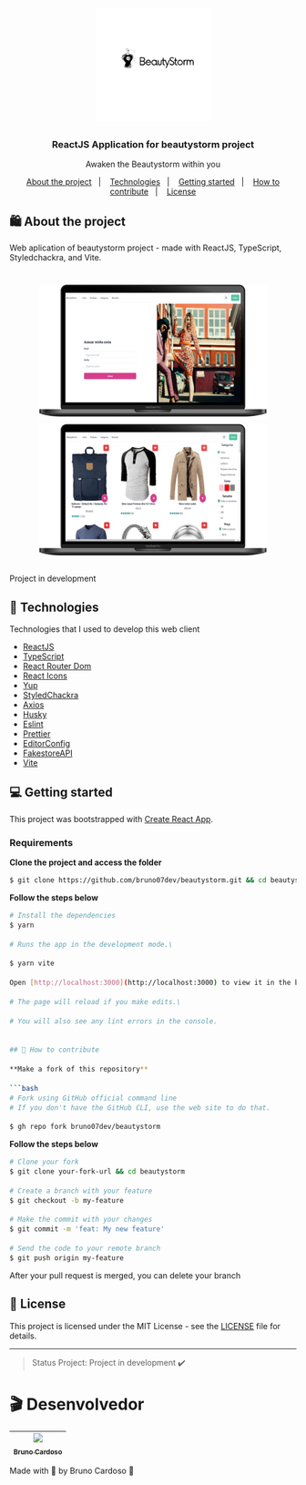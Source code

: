 <h1 align="center">
  <img alt="Logo" src="src/assets/logo.svg" width="200px">
</h1>

<h3 align="center">
  ReactJS Application for beautystorm project
</h3>

<p align="center">Awaken the Beautystorm within you</p>

<p align="center">
  <a href="#%EF%B8%8F-about-the-project">About the project</a>&nbsp;&nbsp;&nbsp;|&nbsp;&nbsp;&nbsp;
  <a href="#-technologies">Technologies</a>&nbsp;&nbsp;&nbsp;|&nbsp;&nbsp;&nbsp;
  <a href="#-getting-started">Getting started</a>&nbsp;&nbsp;&nbsp;|&nbsp;&nbsp;&nbsp;
  <a href="#-how-to-contribute">How to contribute</a>&nbsp;&nbsp;&nbsp;|&nbsp;&nbsp;&nbsp;
  <a href="#-license">License</a>
</p>

## 🛍️ About the project


Web aplication of beautystorm project - made with ReactJS, TypeScript, Styledchackra, and Vite.

<h1 align="center">
  <img alt="Screen" src="src/assets/telalogin.png" width="400px">
  <img alt="Screen" src="src/assets/telaprodutos.png" width="400px">
</h1>

Project in development

## 🚀 Technologies

Technologies that I used to develop this web client

- [ReactJS](https://reactjs.org/)
- [TypeScript](https://www.typescriptlang.org/)
- [React Router Dom](https://reactrouter.com/)
- [React Icons](https://react-icons.github.io/react-icons)
- [Yup](https://github.com/jquense/yup)
- [StyledChackra](https://chakra-ui.com/)
- [Axios](https://github.com/axios/axios)
- [Husky](https://github.com/typicode/husky)
- [Eslint](https://eslint.org/)
- [Prettier](https://prettier.io/)
- [EditorConfig](https://editorconfig.org/)
- [FakestoreAPI](https://fakestoreapi.com)
- [Vite](https://vitejs.dev/) 


## 💻 Getting started

This project was bootstrapped with [Create React App](https://github.com/facebook/create-react-app).

### Requirements


**Clone the project and access the folder**

```bash
$ git clone https://github.com/bruno07dev/beautystorm.git && cd beautystorm
```

**Follow the steps below**

```bash
# Install the dependencies
$ yarn

# Runs the app in the development mode.\

$ yarn vite

Open [http://localhost:3000](http://localhost:3000) to view it in the browser.

# The page will reload if you make edits.\

# You will also see any lint errors in the console.


## 🤔 How to contribute

**Make a fork of this repository**

```bash
# Fork using GitHub official command line
# If you don't have the GitHub CLI, use the web site to do that.

$ gh repo fork bruno07dev/beautystorm
```

**Follow the steps below**

```bash
# Clone your fork
$ git clone your-fork-url && cd beautystorm

# Create a branch with your feature
$ git checkout -b my-feature

# Make the commit with your changes
$ git commit -m 'feat: My new feature'

# Send the code to your remote branch
$ git push origin my-feature
```

After your pull request is merged, you can delete your branch

## 📝 License

This project is licensed under the MIT License - see the [LICENSE](LICENSE) file for details.

---

> Status Project: Project in development :heavy_check_mark:
# 🎬 Desenvolvedor

[<img src="https://avatars.githubusercontent.com/u/66931016?s=460&u=68bdaab4339d594139e0f083a0346b30ddb8402d&v=4" width=115 > <br> <sub> Bruno Cardoso </sub>](https://www.linkedin.com/in/bruno-s-cardoso/) |
| :---: |

Made with 💜 by Bruno Cardoso 👋